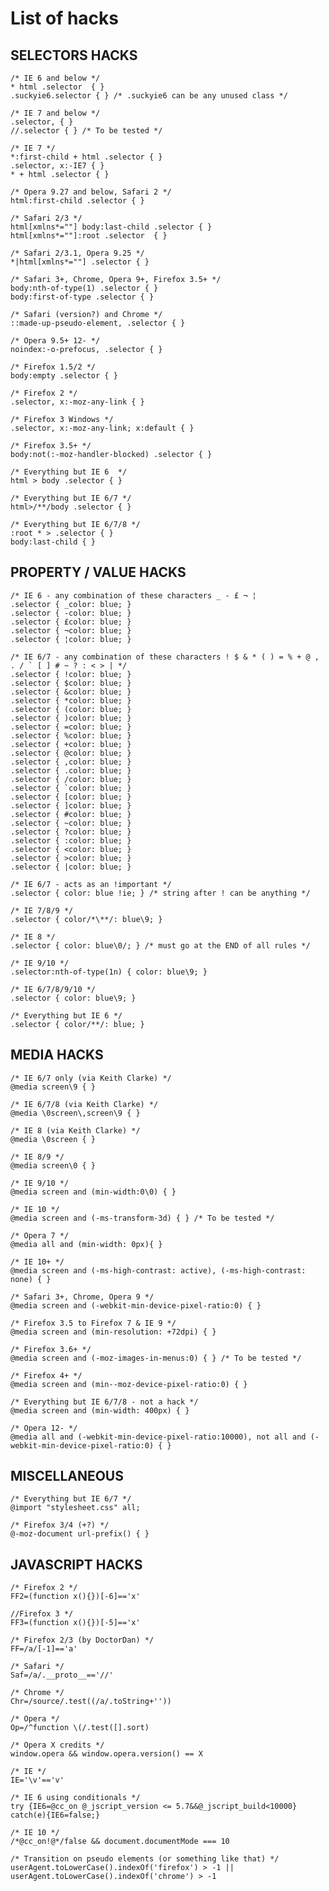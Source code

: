 # List of hacks

## SELECTORS HACKS

	/* IE 6 and below */
	* html .selector  { }
	.suckyie6.selector { } /* .suckyie6 can be any unused class */
	
	/* IE 7 and below */
	.selector, { } 
	//.selector { } /* To be tested */
	 
	/* IE 7 */
	*:first-child + html .selector { } 
	.selector, x:-IE7 { } 
	* + html .selector { } 

	/* Opera 9.27 and below, Safari 2 */
	html:first-child .selector { }

	/* Safari 2/3 */
	html[xmlns*=""] body:last-child .selector { }
	html[xmlns*=""]:root .selector  { }

	/* Safari 2/3.1, Opera 9.25 */
	*|html[xmlns*=""] .selector { }

	/* Safari 3+, Chrome, Opera 9+, Firefox 3.5+ */
	body:nth-of-type(1) .selector { }
	body:first-of-type .selector { }

	/* Safari (version?) and Chrome */
	::made-up-pseudo-element, .selector { }

	/* Opera 9.5+ 12- */
	noindex:-o-prefocus, .selector { }

	/* Firefox 1.5/2 */
	body:empty .selector { }

	/* Firefox 2 */
	.selector, x:-moz-any-link { }

	/* Firefox 3 Windows */
	.selector, x:-moz-any-link; x:default { }

	/* Firefox 3.5+ */
	body:not(:-moz-handler-blocked) .selector { }

	/* Everything but IE 6  */
	html > body .selector { }

	/* Everything but IE 6/7 */
	html>/**/body .selector { }

	/* Everything but IE 6/7/8 */
	:root * > .selector { }
	body:last-child { }


## PROPERTY / VALUE HACKS

	/* IE 6 - any combination of these characters _ - £ ¬ ¦ 
	.selector { _color: blue; }
	.selector { -color: blue; }
	.selector { £color: blue; }
	.selector { ¬color: blue; }
	.selector { ¦color: blue; }
	 
	/* IE 6/7 - any combination of these characters ! $ & * ( ) = % + @ , . / ` [ ] # ~ ? : < > | */
	.selector { !color: blue; }
	.selector { $color: blue; }
	.selector { &color: blue; }
	.selector { *color: blue; }
	.selector { (color: blue; }
	.selector { )color: blue; }
	.selector { =color: blue; }
	.selector { %color: blue; }
	.selector { +color: blue; }
	.selector { @color: blue; }
	.selector { ,color: blue; }
	.selector { .color: blue; }
	.selector { /color: blue; }
	.selector { `color: blue; }
	.selector { [color: blue; }
	.selector { ]color: blue; }
	.selector { #color: blue; }
	.selector { ~color: blue; }
	.selector { ?color: blue; }
	.selector { :color: blue; }
	.selector { <color: blue; }
	.selector { >color: blue; }
	.selector { |color: blue; }

	/* IE 6/7 - acts as an !important */
	.selector { color: blue !ie; } /* string after ! can be anything */
	 
	/* IE 7/8/9 */
	.selector { color/*\**/: blue\9; }

	/* IE 8 */
	.selector { color: blue\0/; } /* must go at the END of all rules */

	/* IE 9/10 */
	.selector:nth-of-type(1n) { color: blue\9; }

	/* IE 6/7/8/9/10 */
	.selector { color: blue\9; }

	/* Everything but IE 6 */
	.selector { color/**/: blue; }

## MEDIA HACKS

	/* IE 6/7 only (via Keith Clarke) */
	@media screen\9 { }
	 
	/* IE 6/7/8 (via Keith Clarke) */
	@media \0screen\,screen\9 { } 
	 
	/* IE 8 (via Keith Clarke) */
	@media \0screen { }
	 
	/* IE 8/9 */
	@media screen\0 { }

	/* IE 9/10 */
	@media screen and (min-width:0\0) { }

	/* IE 10 */
	@media screen and (-ms-transform-3d) { } /* To be tested */

	/* Opera 7 */
	@media all and (min-width: 0px){ }

	/* IE 10+ */
	@media screen and (-ms-high-contrast: active), (-ms-high-contrast: none) { }

	/* Safari 3+, Chrome, Opera 9 */
	@media screen and (-webkit-min-device-pixel-ratio:0) { }

	/* Firefox 3.5 to Firefox 7 & IE 9 */
	@media screen and (min-resolution: +72dpi) { }

	/* Firefox 3.6+ */
	@media screen and (-moz-images-in-menus:0) { } /* To be tested */

	/* Firefox 4+ */ 
    @media screen and (min--moz-device-pixel-ratio:0) { }

	/* Everything but IE 6/7/8 - not a hack */ 
	@media screen and (min-width: 400px) { }

	/* Opera 12- */
	@media all and (-webkit-min-device-pixel-ratio:10000), not all and (-webkit-min-device-pixel-ratio:0) { }


## MISCELLANEOUS

	/* Everything but IE 6/7 */
	@import "stylesheet.css" all;

	/* Firefox 3/4 (+?) */
	@-moz-document url-prefix() { }


## JAVASCRIPT HACKS

	/* Firefox 2 */
	FF2=(function x(){})[-6]=='x'

	//Firefox 3 */ 
	FF3=(function x(){})[-5]=='x'

	/* Firefox 2/3 (by DoctorDan) */
	FF=/a/[-1]=='a'

	/* Safari */
	Saf=/a/.__proto__=='//'

	/* Chrome */
	Chr=/source/.test((/a/.toString+''))

	/* Opera */
	Op=/^function \(/.test([].sort)

	/* Opera X credits */
	window.opera && window.opera.version() == X

	/* IE */
	IE='\v'=='v'

	/* IE 6 using conditionals */
	try {IE6=@cc_on @_jscript_version <= 5.7&&@_jscript_build<10000} catch(e){IE6=false;}

	/* IE 10 */
	/*@cc_on!@*/false && document.documentMode === 10

	/* Transition on pseudo elements (or something like that) */
	userAgent.toLowerCase().indexOf('firefox') > -1 || userAgent.toLowerCase().indexOf('chrome') > -1